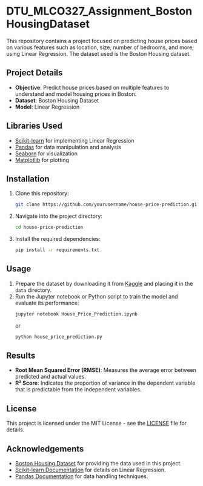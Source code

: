 # DTU_MLCO327_Assignment_BostonHousingDataset

This repository contains a project focused on predicting house prices based on various features such as location, size, number of bedrooms, and more, using Linear Regression. The dataset used is the Boston Housing dataset.

## Project Details

- **Objective**: Predict house prices based on multiple features to understand and model housing prices in Boston.
- **Dataset**: Boston Housing Dataset
- **Model**: Linear Regression

## Libraries Used

- [Scikit-learn](https://scikit-learn.org/stable/modules/linear_model.html#ordinary-least-squares) for implementing Linear Regression
- [Pandas](https://pandas.pydata.org/pandas-docs/stable/user_guide/10min.html) for data manipulation and analysis
- [Seaborn](https://seaborn.pydata.org/) for visualization
- [Matplotlib](https://matplotlib.org/) for plotting

## Installation

1. Clone this repository:
    ```bash
    git clone https://github.com/yourusername/house-price-prediction.git
    ```
2. Navigate into the project directory:
    ```bash
    cd house-price-prediction
    ```
3. Install the required dependencies:
    ```bash
    pip install -r requirements.txt
    ```

## Usage

1. Prepare the dataset by downloading it from [Kaggle](https://www.kaggle.com/c/boston-housing) and placing it in the `data` directory.
2. Run the Jupyter notebook or Python script to train the model and evaluate its performance:
    ```bash
    jupyter notebook House_Price_Prediction.ipynb
    ```
    or
    ```bash
    python house_price_prediction.py
    ```

## Results

- **Root Mean Squared Error (RMSE)**: Measures the average error between predicted and actual values.
- **R² Score**: Indicates the proportion of variance in the dependent variable that is predictable from the independent variables.

## License

This project is licensed under the MIT License - see the [LICENSE](LICENSE) file for details.

## Acknowledgements

- [Boston Housing Dataset](https://www.kaggle.com/c/boston-housing) for providing the data used in this project.
- [Scikit-learn Documentation](https://scikit-learn.org/stable/modules/linear_model.html#ordinary-least-squares) for details on Linear Regression.
- [Pandas Documentation](https://pandas.pydata.org/pandas-docs/stable/user_guide/10min.html) for data handling techniques.

